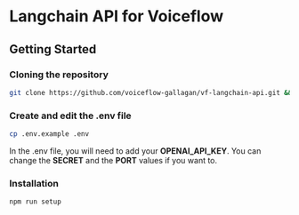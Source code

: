 # Langchain API for Voiceflow


## Getting Started

### Cloning the repository

```bash
git clone https://github.com/voiceflow-gallagan/vf-langchain-api.git && cd vf-langchain-api
```

### Create and edit the .env file

```bash
cp .env.example .env
```

In the .env file, you will need to add your **OPENAI_API_KEY**.
You can change the **SECRET** and the **PORT** values if you want to.

### Installation

  ```bash
  npm run setup
  ```

